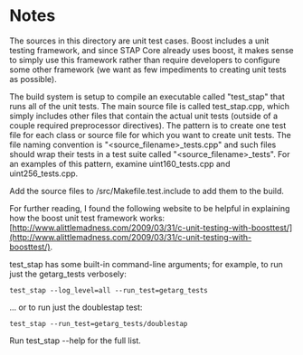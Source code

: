 # Notes
The sources in this directory are unit test cases.  Boost includes a
unit testing framework, and since STAP Core already uses boost, it makes
sense to simply use this framework rather than require developers to
configure some other framework (we want as few impediments to creating
unit tests as possible).

The build system is setup to compile an executable called "test_stap"
that runs all of the unit tests.  The main source file is called
test_stap.cpp, which simply includes other files that contain the
actual unit tests (outside of a couple required preprocessor
directives).  The pattern is to create one test file for each class or
source file for which you want to create unit tests.  The file naming
convention is "<source_filename>_tests.cpp" and such files should wrap
their tests in a test suite called "<source_filename>_tests".  For an
examples of this pattern, examine uint160_tests.cpp and
uint256_tests.cpp.

Add the source files to /src/Makefile.test.include to add them to the build.

For further reading, I found the following website to be helpful in
explaining how the boost unit test framework works:
[http://www.alittlemadness.com/2009/03/31/c-unit-testing-with-boosttest/](http://www.alittlemadness.com/2009/03/31/c-unit-testing-with-boosttest/).

test_stap has some built-in command-line arguments; for
example, to run just the getarg_tests verbosely:

    test_stap --log_level=all --run_test=getarg_tests

... or to run just the doublestap test:

    test_stap --run_test=getarg_tests/doublestap

Run  test_stap --help   for the full list.

